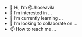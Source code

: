- 👋 Hi, I’m @Jhoseavila
- 👀 I’m interested in ...
- 🌱 I’m currently learning ...
- 💞️ I’m looking to collaborate on ...
- 📫 How to reach me ...

<!---
Jhoseavila/Jhoseavila is a ✨ special ✨ repository because its `README.md` (this file) appears on your GitHub profile.
You can click the Preview link to take a look at your changes.
--->
